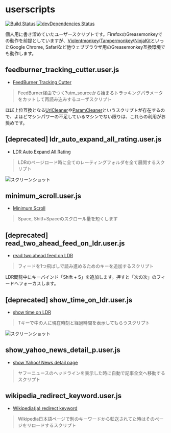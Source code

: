 userscripts
============

[![Build Status](https://travis-ci.org/raimon49/userscripts.svg?branch=master)](https://travis-ci.org/raimon49/userscripts)
[![devDependencies Status](https://david-dm.org/raimon49/userscripts/dev-status.svg)](https://david-dm.org/raimon49/userscripts?type=dev)

個人用に書き溜めていたユーザースクリプトです。FirefoxのGreasemonkeyでの動作を前提としていますが、[Violentmonkey](https://addons.mozilla.org/ja/firefox/addon/violentmonkey/)/[Tampermonkey](https://chrome.google.com/webstore/detail/tampermonkey/dhdgffkkebhmkfjojejmpbldmpobfkfo)/[NinjaKit](http://os0x.hatenablog.com/entry/20100612/1276330696)といったGoogle Chrome, Safariなど他ウェブブラウザ用のGreasemonkey互換環境でも動作します。

feedburner\_tracking\_cutter.user.js
----------------------------------

* [FeedBurner Tracking Cutter](https://github.com/raimon49/userscripts/raw/master/feedburner_tracking_cutter.user.js)

> FeedBurner経由でつく?utm\_sourceから始まるトラッキングパラメータをカットして再読み込みするユーザスクリプト

ほぼ上位互換となる[UrlCleaner](https://github.com/ussy/greasemonkey/blob/master/urlcleaner.user.js)や[ParamCleaner](https://github.com/azu/ParamCleaner)というスクリプトが存在するので、よほどマシンパワーの不足しているマシンでない限りは、これらの利用がお奨めです。

[deprecated] ldr\_auto\_expand\_all\_rating.user.js
---------------------------------------------------

* [LDR Auto Expand All Rating](https://github.com/raimon49/userscripts/raw/master/ldr_auto_expand_all_rating.user.js)

> LDRのページロード時に全てのレーティングフォルダを全て展開するスクリプト

![スクリーンショット](http://sangoukan.xrea.jp/cgi-bin/tDiary/images/20140721_0.png)

minimum\_scroll.user.js
-----------------------

* [Minimum Scroll](https://github.com/raimon49/userscripts/raw/master/minimum_scroll.user.js)

> Space, Shitf+Spaceのスクロール量を短くします

[deprecated] read\_two\_ahead\_feed\_on\_ldr.user.js
----------------------------------------------------

* [read two ahead feed on LDR](https://github.com/raimon49/userscripts/raw/master/read_two_ahead_feed_on_ldr.user.js)

> フィードを1つ飛ばしで読み進めるためのキーを追加するスクリプト

LDR閲覧中にキーバインド「Shift + S」を追加します。押すと「次の次」のフィードへフォーカスします。

[deprecated] show\_time\_on\_ldr.user.js
----------------------------------------

* [show time on LDR](https://github.com/raimon49/userscripts/raw/master/show_time_on_ldr.user.js)

> Tキーで中の人に現在時刻と経過時間を表示してもらうスクリプト

![スクリーンショット](http://sangoukan.xrea.jp/cgi-bin/tDiary/images/20080913_1.jpg)

show\_yahoo\_news\_detail\_p.user.js
------------------------------------

* [show Yahoo! News detail page](https://github.com/raimon49/userscripts/raw/master/show_yahoo_news_detail_p.user.js)

> ヤフーニュースのヘッドラインを表示した時に自動で記事全文へ移動するスクリプト

wikipedia\_redirect\_keyword.user.js
------------------------------------

* [Wikipedia(ja) redirect keyword](https://github.com/raimon49/userscripts/raw/master/wikipedia_redirect_keyword.user.js)

> Wikipedia日本語ページで別のキーワードから転送されてた時はそのページをリロードするスクリプト
